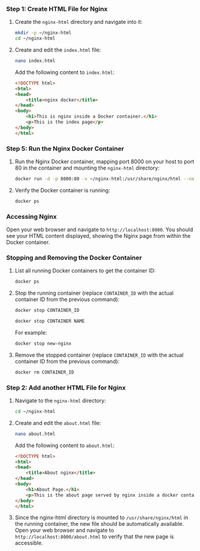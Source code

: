 ### Step 1: Create HTML File for Nginx

1. Create the `nginx-html` directory and navigate into it:
   ```sh
   mkdir -p ~/nginx-html
   cd ~/nginx-html
   ```

2. Create and edit the `index.html` file:
   ```sh
   nano index.html
   ```

   Add the following content to `index.html`:
   ```html
   <!DOCTYPE html>
   <html>
   <head>
       <title>nginx docker</title>
   </head>
   <body>
       <h1>This is nginx inside a Docker container.</h1>
       <p>This is the index page</p>
   </body>
   </html>
   ```

### Step 5: Run the Nginx Docker Container

1. Run the Nginx Docker container, mapping port 8000 on your host to port 80 in the container and mounting the `nginx-html` directory:
   ```sh
   docker run -d -p 8000:80 -v ~/nginx-html:/usr/share/nginx/html --name new-nginx nginx
   ```

2. Verify the Docker container is running:
   ```sh
   docker ps
   ```

### Accessing Nginx

Open your web browser and navigate to `http://localhost:8000`. You should see your HTML content displayed, showing the Nginx page from within the Docker container.

### Stopping and Removing the Docker Container

1. List all running Docker containers to get the container ID:
   ```sh
   docker ps
   ```

2. Stop the running container (replace `CONTAINER_ID` with the actual container ID from the previous command):
   ```sh
   docker stop CONTAINER_ID
   ```
    ```sh
   docker stop CONTAINER NAME
   ```

    For example:
   ```sh
   docker stop new-nginx
   ```
4. Remove the stopped container (replace `CONTAINER_ID` with the actual container ID from the previous command):
   ```sh
   docker rm CONTAINER_ID
   ```

### Step 2: Add another HTML File for Nginx

1. Navigate to the `nginx-html` directory:
   ```sh
   cd ~/nginx-html
   ```

2. Create and edit the `about.html` file:
   ```sh
   nano about.html
   ```

   Add the following content to `about.html`:
   ```html
   <!DOCTYPE html>
   <html>
   <head>
       <title>About nginx</title>
   </head>
   <body>
       <h1>About Page.</h1>
       <p>This is the about page served by nginx inside a docker container.</p>
   </body>
   </html>
   ```
3. Since the nginx-html directory is mounted to `/usr/share/nginx/html` in the running container, the new file should be automatically available. Open your web browser and navigate to `http://localhost:8000/about.html` to verify that the new page is accessible.
